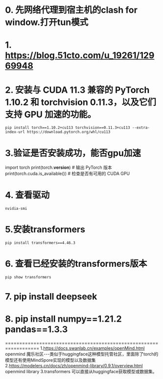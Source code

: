 # 0. 先网络代理到宿主机的clash for window.打开tun模式
# 1. https://blog.51cto.com/u_19261/12969948
# 2. 安装与 CUDA 11.3 兼容的 PyTorch 1.10.2 和 torchvision 0.11.3，以及它们支持 GPU 加速的功能。
    pip install torch==1.10.2+cu113 torchvision==0.11.3+cu113 --extra-index-url https://download.pytorch.org/whl/cu113
# 3.验证是否安装成功，能否gpu加速
   import torch
   print(torch.__version__)  # 输出 PyTorch 版本
   print(torch.cuda.is_available())  # 检查是否有可用的 CUDA GPU
# 4. 查看驱动 
    nvidia-smi

# 5.安装transformers
    pip install transformers==4.46.3
# 6. 查看已经安装的transformers版本 
    pip show transformers
# 7. pip install deepseek
# 8. pip install numpy==1.21.2 pandas==1.3.3


==================================================================
1.https://docs.swanlab.cn/examples/openMind.html   openmind 魔乐社区---类似于huggingface这种模型托管社区，里面除了torch的模型还有使用MindSpore实现的模型以及数据集
2.https://modelers.cn/docs/zh/openmind-library/0.9.1/overview.html   openmind library
3.transformers 可以直接从huggingface获取模型或数据集。